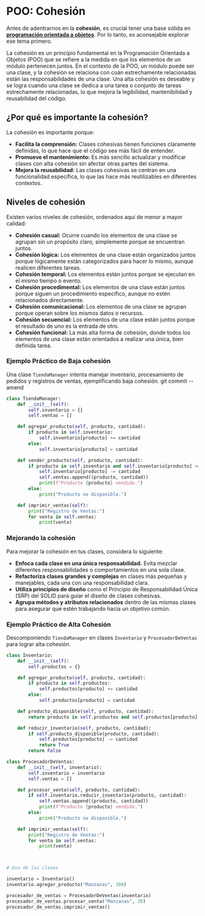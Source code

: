 # **POO: Cohesión**

Antes de adentrarnos en la **cohesión**, es crucial tener una base sólida en [**programación orientada a objetos**](/2_intermediate/1_oop.md). Por lo tanto, es aconsejable explorar ese tema primero.

La cohesión es un principio fundamental en la Programación Orientada a Objetos (POO) que se refiere a la medida en que los elementos de un módulo pertenecen juntos. En el contexto de la POO, un módulo puede ser una clase, y la cohesión se relaciona con cuán estrechamente relacionadas están las responsabilidades de una clase. Una alta cohesión es deseable y se logra cuando una clase se dedica a una tarea o conjunto de tareas estrechamente relacionadas, lo que mejora la legibilidad, mantenibilidad y reusabilidad del código.

## **¿Por qué es importante la cohesión?**

La cohesión es importante porque:

- **Facilita la comprensión:** Clases cohesivas tienen funciones claramente definidas, lo que hace que el código sea más fácil de entender.
- **Promueve el mantenimiento:** Es más sencillo actualizar y modificar clases con alta cohesión sin afectar otras partes del sistema.
- **Mejora la reusabilidad:** Las clases cohesivas se centran en una funcionalidad específica, lo que las hace más reutilizables en diferentes contextos.

## **Niveles de cohesión**

Existen varios niveles de cohesión, ordenados aquí de menor a mayor calidad:

- **Cohesión casual:** Ocurre cuando los elementos de una clase se agrupan sin un propósito claro, simplemente porque se encuentran juntos.
- **Cohesión lógica:** Los elementos de una clase están organizados juntos porque lógicamente están categorizados para hacer lo mismo, aunque realicen diferentes tareas.
- **Cohesión temporal:** Los elementos están juntos porque se ejecutan en el mismo tiempo o evento.
- **Cohesión procedimental:** Los elementos de una clase están juntos porque siguen un procedimiento específico, aunque no estén relacionados directamente.
- **Cohesión comunicacional:** Los elementos de una clase se agrupan porque operan sobre los mismos datos o recursos.
- **Cohesión secuencial:** Los elementos de una clase están juntos porque el resultado de uno es la entrada de otro.
- **Cohesión funcional:** La más alta forma de cohesión, donde todos los elementos de una clase están orientados a realizar una única, bien definida tarea.

### **Ejemplo Práctico de Baja cohesión**

Una clase `TiendaManager` intenta manejar inventario, procesamiento de pedidos y registros de ventas, ejemplificando baja cohesión. git commit --amend 

```python
class TiendaManager:
    def __init__(self):
        self.inventario = {}
        self.ventas = []

    def agregar_producto(self, producto, cantidad):
        if producto in self.inventario:
            self.inventario[producto] += cantidad
        else:
            self.inventario[producto] = cantidad

    def vender_producto(self, producto, cantidad):
        if producto in self.inventario and self.inventario[producto] >= cantidad:
            self.inventario[producto] -= cantidad
            self.ventas.append((producto, cantidad))
            print(f"Producto {producto} vendido.")
        else:
            print("Producto no disponible.")

    def imprimir_ventas(self):
        print("Registro de Ventas:")
        for venta in self.ventas:
            print(venta)
```

### **Mejorando la cohesión**

Para mejorar la cohesión en tus clases, considera lo siguiente:

- **Enfoca cada clase en una única responsabilidad.** Evita mezclar diferentes responsabilidades o comportamientos en una sola clase.
- **Refactoriza clases grandes y complejas** en clases más pequeñas y manejables, cada una con una responsabilidad clara.
- **Utiliza principios de diseño** como el Principio de Responsabilidad Única (SRP) del SOLID para guiar el diseño de clases cohesivas.
- **Agrupa métodos y atributos relacionados** dentro de las mismas clases para asegurar que estén trabajando hacia un objetivo común.

### **Ejemplo Práctico de Alta Cohesión**

Descomponiendo `TiendaManager` en clases `Inventario` y `ProcesadorDeVentas` para lograr alta cohesión.

```python
class Inventario:
    def __init__(self):
        self.productos = {}

    def agregar_producto(self, producto, cantidad):
        if producto in self.productos:
            self.productos[producto] += cantidad
        else:
            self.productos[producto] = cantidad

    def producto_disponible(self, producto, cantidad):
        return producto in self.productos and self.productos[producto] >= cantidad

    def reducir_inventario(self, producto, cantidad):
        if self.producto_disponible(producto, cantidad):
            self.productos[producto] -= cantidad
            return True
        return False

class ProcesadorDeVentas:
    def __init__(self, inventario):
        self.inventario = inventario
        self.ventas = []

    def procesar_venta(self, producto, cantidad):
        if self.inventario.reducir_inventario(producto, cantidad):
            self.ventas.append((producto, cantidad))
            print(f"Producto {producto} vendido.")
        else:
            print("Producto no disponible.")

    def imprimir_ventas(self):
        print("Registro de Ventas:")
        for venta in self.ventas:
            print(venta)



# Uso de las clases

inventario = Inventario()
inventario.agregar_producto("Manzanas", 100)

procesador_de_ventas = ProcesadorDeVentas(inventario)
procesador_de_ventas.procesar_venta("Manzanas", 20)
procesador_de_ventas.imprimir_ventas()
```
